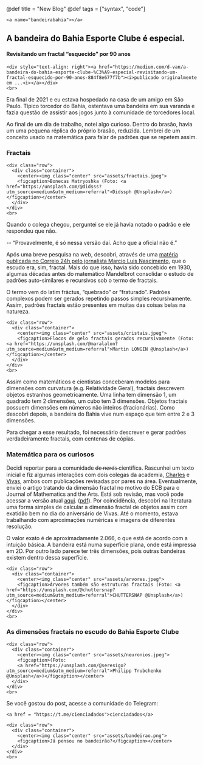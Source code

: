 @def title = "New Blog"
@def tags = ["syntax", "code"]

~~~
<a name="bandeirabahia"></a>
~~~
## A bandeira do Bahia Esporte Clube é especial. 
#### Revisitando um fractal “esquecido” por 90 anos

~~~
<div style="text-align: right"><a href="https://medium.com/d-van/a-bandeira-do-bahia-esporte-clube-%C3%A9-especial-revisitando-um-fractal-esquecido-por-90-anos-884f8e677f7b"><i>publicado originalmente em ...<i></a></div>
<br>
~~~

Era final de 2021 e eu estava hospedado na casa de um amigo em São Paulo. Típico torcedor do Bahia, ostentava uma bandeira em sua varanda e fazia questão de assistir aos jogos junto à comunidade de torcedores local.

Ao final de um dia de trabalho, notei algo curioso. Dentro do brasão, havia um uma pequena réplica do próprio brasão, reduzida. Lembrei de um conceito usado na matemática para falar de padrões que se repetem assim.

### Fractais

~~~
<div class="row">
  <div class="container">
    <center><img class="center" src="assets/fractais.jpeg">
    <figcaption>Bonecas Matryoshka (Foto: <a href="https://unsplash.com/@didsss?utm_source=medium&utm_medium=referral">Didssph @Unsplash</a>)</figcaption></center>     
  </div>
</div>
<br>
~~~


Quando o colega chegou, perguntei se ele já havia notado o padrão e ele respondeu que não.

-- “Provavelmente, é só nessa versão daí. Acho que a oficial não é.”

Após uma breve pesquisa na web, descobri, através de uma [matéria publicada no Correio 24h pelo jornalista Marcio Luis Nascimento](https://www.correio24horas.com.br/noticia/nid/marcio-luis-f-nascimento-por-que-o-escudo-do-bahia-e-unico/), que o escudo era, sim, fractal. Mais do que isso, havia sido concebido em 1930, algumas décadas antes do matemático Mandelbrot consolidar o estudo de padrões auto-similares e recursivos sob o termo de fractais.

O termo vem do latim frāctus, “quebrado” or “fraturado”. Padrões complexos podem ser gerados repetindo passos simples recursivamente. Assim, padrões fractais estão presentes em muitas das coisas belas na natureza.

~~~
<div class="row">
  <div class="container">
    <center><img class="center" src="assets/cristais.jpeg">
    <figcaption>Flocos de gelo fractais gerados recursivamente (Foto: <a href="https://unsplash.com/@maralalon?utm_source=medium&utm_medium=referral">Martin LONGIN @Unsplash</a>)</figcaption></center>     
  </div>
</div>
<br>
~~~

Assim como matemáticos e cientistas conceberam modelos para dimensões com curvatura (e.g. Relatividade Geral), fractais descrevem objetos estranhos geometricamente. Uma linha tem dimensão 1, um quadrado tem 2 dimensões, um cubo tem 3 dimensões. Objetos fractais possuem dimensões em números não inteiros (fracionárias). Como descobri depois, a bandeira do Bahia vive num espaço que tem entre 2 e 3 dimensões.

Para chegar a esse resultado, foi necessário descrever e gerar padrões verdadeiramente fractais, com centenas de cópias.

### Matemática para os curiosos

Decidi reportar para a comunidade d̶e̶ ̶n̶e̶r̶d̶s̶ científica. Rascunhei um texto inicial e fiz algumas interações com dois colegas da academia, [Charles](https://scholar.google.com.br/citations?user=C10MufMAAAAJ&hl=pt-PT) e [Vivas](https://scholar.google.com.br/citations?user=7NbWRmQAAAAJ&hl=pt-BR), ambos com publicações revisadas por pares na área. Eventualmente, enviei o artigo tratando da dimensão fractal no motivo do ECB para o Journal of Mathematics and the Arts. Está sob revisão, mas você pode acessar a versão atual [aqui](https://raw.githubusercontent.com/fargolo/ecb_fractal/master/bahia_fractivis.pdf). ([pdf](https://raw.githubusercontent.com/fargolo/ecb_fractal/master/bahia_fractivis.pdf)). Por coincidência, descobri na literatura uma forma simples de calcular a dimensão fractal de objetos assim com exatidão bem no dia do aniversário de Vivas. Até o momento, estava trabalhando com aproximações numéricas e imagens de diferentes resolução.

O valor exato é de aproximadamente 2.066, o que está de acordo com a intuição básica. A bandeira está numa superfície plana, onde está impressa em 2D. Por outro lado parece ter três dimensões, pois outras bandeiras existem dentro dessa superfície.

~~~
<div class="row">
  <div class="container">
    <center><img class="center" src="assets/arvores.jpeg">
    <figcaption>Árvores também são estruturas fractais (Foto: <a href="https://unsplash.com/@chuttersnap?utm_source=medium&utm_medium=referral">CHUTTERSNAP @Unsplash</a>)</figcaption></center>     
  </div>
</div>
<br>
~~~

### As dimensões fractais no escudo do Bahia Esporte Clube

~~~
<div class="row">
  <div class="container">
    <center><img class="center" src="assets/neuronios.jpeg">
    <figcaption>(Foto: 
    <a href="https://unsplash.com/@seresigo?utm_source=medium&utm_medium=referral">Philipp Trubchenko @Unsplash</a>)</figcaption></center>     
  </div>
</div>
<br>
~~~

Se você gostou do post, acesse a comunidade do Telegram: 

~~~
<a href = "https://t.me/cienciadados">cienciadados</a>
~~~

~~~
<div class="row">
  <div class="container">
    <center><img class="center" src="assets/bandeirao.png">
    <figcaption>Já pensou no bandeirão?</figcaption></center>     
  </div>
</div>
<br>
~~~